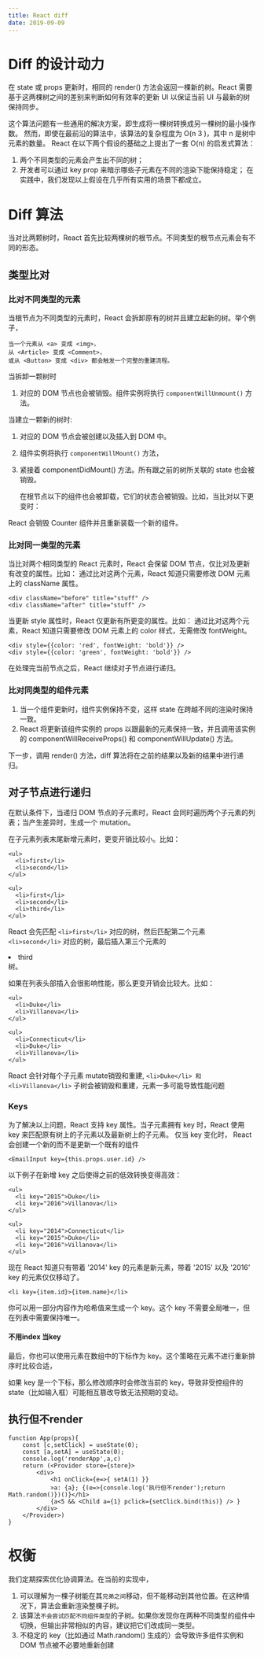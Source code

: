 ```yaml
---
title: React diff
date: 2019-09-09
---
```

# Diff 的设计动力
在 state 或 props 更新时，相同的 render() 方法会返回一棵新的树。React 需要基于这两棵树之间的差别来判断如何有效率的更新 UI 以保证当前 UI 与最新的树保持同步。

这个算法问题有一些通用的解决方案，即生成将一棵树转换成另一棵树的最小操作数。 然而，即使在最前沿的算法中，该算法的复杂程度为 O(n 3 )，其中 n 是树中元素的数量。 React 在以下两个假设的基础之上提出了一套 O(n) 的启发式算法：

1. 两个不同类型的元素会产生出不同的树；
2. 开发者可以通过 key prop 来暗示哪些子元素在不同的渲染下能保持稳定；
在实践中，我们发现以上假设在几乎所有实用的场景下都成立。

# Diff 算法
当对比两颗树时，React 首先比较两棵树的根节点。不同类型的根节点元素会有不同的形态。
## 类型比对 
### 比对不同类型的元素
当根节点为不同类型的元素时，React 会拆卸原有的树并且建立起新的树。举个例子，

    当一个元素从 <a> 变成 <img>，
    从 <Article> 变成 <Comment>，
    或从 <Button> 变成 <div> 都会触发一个完整的重建流程。

当拆卸一颗树时
1. 对应的 DOM 节点也会被销毁。组件实例将执行 `componentWillUnmount()` 方法。

当建立一颗新的树时:
1. 对应的 DOM 节点会被创建以及插入到 DOM 中。
2. 组件实例将执行 `componentWillMount()` 方法，
3. 紧接着 componentDidMount() 方法。所有跟之前的树所关联的 state 也会被销毁。

    在根节点以下的组件也会被卸载，它们的状态会被销毁。比如，当比对以下更变时：

    <div>
        <Counter />
    </div>

    <span>
        <Counter />
    </span>

React 会销毁 Counter 组件并且重新装载一个新的组件。

### 比对同一类型的元素
当比对两个相同类型的 React 元素时，React 会保留 DOM 节点，仅比对及更新有改变的属性。比如：
通过比对这两个元素，React 知道只需要修改 DOM 元素上的 className 属性。

    <div className="before" title="stuff" />
    <div className="after" title="stuff" />


当更新 style 属性时，React 仅更新有所更变的属性。比如：
通过比对这两个元素，React 知道只需要修改 DOM 元素上的 color 样式，无需修改 fontWeight。

    <div style={{color: 'red', fontWeight: 'bold'}} />
    <div style={{color: 'green', fontWeight: 'bold'}} />

在处理完当前节点之后，React 继续对子节点进行递归。

### 比对同类型的组件元素
1. 当一个组件更新时，组件实例保持不变，这样 state 在跨越不同的渲染时保持一致。
2. React 将更新该组件实例的 props 以跟最新的元素保持一致，并且调用该实例的 componentWillReceiveProps() 和 componentWillUpdate() 方法。

下一步，调用 render() 方法，diff 算法将在之前的结果以及新的结果中进行递归。

## 对子节点进行递归
在默认条件下，当递归 DOM 节点的子元素时，React 会同时遍历两个子元素的列表；当产生差异时，生成一个 mutation。

在子元素列表末尾新增元素时，更变开销比较小。比如：

    <ul>
      <li>first</li>
      <li>second</li>
    </ul>

    <ul>
      <li>first</li>
      <li>second</li>
      <li>third</li>
    </ul>

React 会先匹配 `<li>first</li>` 对应的树，然后匹配第二个元素 `<li>second</li>` 对应的树，最后插入第三个元素的 <li>third</li> 树。

如果在列表头部插入会很影响性能，那么更变开销会比较大。比如：

    <ul>
      <li>Duke</li>
      <li>Villanova</li>
    </ul>

    <ul>
      <li>Connecticut</li>
      <li>Duke</li>
      <li>Villanova</li>
    </ul>

React 会针对每个子元素 mutate销毁和重建, `<li>Duke</li> 和 <li>Villanova</li>` 子树会被销毁和重建，元素一多可能导致性能问题

### Keys
为了解决以上问题，React 支持 key 属性。当子元素拥有 key 时，React 使用 key 来匹配原有树上的子元素以及最新树上的子元素。
仅当 key 变化时， React 会创建一个新的而不是更新一个既有的组件

    <EmailInput key={this.props.user.id} />

以下例子在新增 key 之后使得之前的低效转换变得高效：

    <ul>
      <li key="2015">Duke</li>
      <li key="2016">Villanova</li>
    </ul>

    <ul>
      <li key="2014">Connecticut</li>
      <li key="2015">Duke</li>
      <li key="2016">Villanova</li>
    </ul>

现在 React 知道只有带着 '2014' key 的元素是新元素，带着 '2015' 以及 '2016' key 的元素仅仅移动了。

    <li key={item.id}>{item.name}</li>

你可以用一部分内容作为哈希值来生成一个 key。这个 key 不需要全局唯一，但在列表中需要保持唯一。
#### 不用index 当key
最后，你也可以使用元素在数组中的下标作为 key。这个策略在元素不进行重新排序时比较合适，

如果 key 是一个下标，那么修改顺序时会修改当前的 key，导致非受控组件的 state（比如输入框）可能相互篡改导致无法预期的变动。

## 执行但不render
    function App(props){
        const [c,setClick] = useState(0);
        const [a,setA] = useState(0);
        console.log('renderApp',a,c)
        return (<Provider store={store}>
            <div>
                <h1 onClick={e=>{ setA(1) }}
                >a: {a}; {(e=>{console.log('执行但不render');return Math.random()})()}</h1>
                {a<5 && <Child a={1} pclick={setClick.bind(this)} /> }
            </div>
        </Provider>)
    }

# 权衡
我们定期探索优化协调算法。在当前的实现中，
1. 可以理解为一棵子树能在其`兄弟之间`移动，但不能移动到其他位置。在这种情况下，算法会重新渲染整棵子树。
2. 该算法`不会尝试匹配不同组件类型`的子树。如果你发现你在两种不同类型的组件中切换，但输出非常相似的内容，建议把它们改成同一类型。
3. 不稳定的 key（比如通过 Math.random() 生成的）会导致许多组件实例和 DOM 节点被不必要地重新创建

